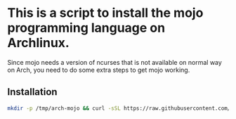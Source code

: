 # This is a script to install the mojo programming language on Archlinux.
Since mojo needs a version of ncurses that is not available on normal way on Arch, you need to do some extra steps to get mojo working.

## Installation

```bash
mkdir -p /tmp/arch-mojo && curl -sSL https://raw.githubusercontent.com/Sharktheone/arch-mojo/main/install.py -o /tmp/arch-mojo/install.py && python /tmp/arch-mojo/install.py
```
